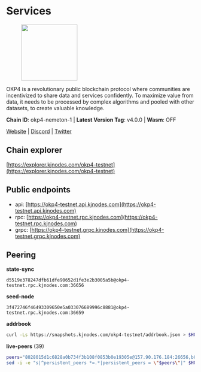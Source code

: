 # Services

<figure><img src="https://raw.githubusercontent.com/kj89/testnet_manuals/main/pingpub/logos/okp4.png" width="150" alt=""><figcaption></figcaption></figure>

OKP4 is a revolutionary public blockchain protocol where communities are incentivized to  share data and services confidently. To maximize value from data, it needs to be processed  by complex algorithms and pooled with other datasets, to create valuable knowledge.

**Chain ID**: okp4-nemeton-1 | **Latest Version Tag**: v4.0.0 | **Wasm**: OFF

[Website](https://okp4.network) | [Discord](https://discord.gg/okp4) | [Twitter](https://twitter.com/OKP4_Protocol)




## Chain explorer
[https://explorer.kjnodes.com/okp4-testnet](https://explorer.kjnodes.com/okp4-testnet)

## Public endpoints

* api: [https://okp4-testnet.api.kjnodes.com](https://okp4-testnet.api.kjnodes.com)
* rpc: [https://okp4-testnet.rpc.kjnodes.com](https://okp4-testnet.rpc.kjnodes.com)
* grpc: [https://okp4-testnet.grpc.kjnodes.com](https://okp4-testnet.grpc.kjnodes.com)

## Peering

**state-sync**

```text
d5519e378247dfb61dfe90652d1fe3e2b3005a5b@okp4-testnet.rpc.kjnodes.com:36656
```

**seed-node**

```text
3f472746f46493309650e5a033076689996c8881@okp4-testnet.rpc.kjnodes.com:36659
```

**addrbook**
```bash
curl -Ls https://snapshots.kjnodes.com/okp4-testnet/addrbook.json > $HOME/.okp4d/config/addrbook.json
```

**live-peers** (39)
```bash
peers="8028015d1c6828a0b734f3b108f0853b0e19305e@157.90.176.184:26656,b0b56d944cf1cc569a1e77e0923e075bad94d755@141.95.145.41:28656,8527f34bd6e542304809386896997d12d80e5e0e@65.108.237.232:29656,e676fad27d970abede25b0469676b05ea83e5f04@144.168.47.230:36656,7dfc61d3ac9f6da7fa9f4893bc0ffa17ef8006e6@185.111.159.139:36656,ba469aac96159dbb49844406423180618d267007@65.108.120.21:26113,ead118d7cbe51cbabf5a77b69db7255512f41023@88.208.34.134:60656,99f6675049e22a0216af0e2447e7a4c5021874cd@142.132.132.200:28656,d5519e378247dfb61dfe90652d1fe3e2b3005a5b@65.109.68.190:36656,d4305fcb7b20dc96481a6ae6ae84f281f3413a4e@65.109.37.58:13656,d132ad0c5b2afd0eab2d87351eeda46dc9d69312@46.228.205.200:26656,874373b78d2cd50e716aa464bf407581d9305655@94.250.201.130:27656,42fbb917fca6787bc3ab774865f4bb1ef950f114@65.108.226.26:30656,8cdeb85dada114c959c36bb59ce258c65ae3a09c@88.198.242.163:36656,c6abcdff7b29159bf5be14f43c8e877648136468@51.159.2.19:23098,052e10ce23cce3249f61853e2ca6a63102b7bddb@5.161.97.198:26656,d1a0ff9bd7ea1ebd06bc7158f3523f5e557328be@163.172.135.127:26656,d7d3e978951ccf946f0e33805778c1961ad42819@31.7.196.21:26656,6a66a38bdd5895ec6f1ce18b3430860a30e18e02@142.132.149.118:26656,2c6b5af41689145abb85f95cb49131ae9e193142@217.13.223.167:61356,5c2a752c9b1952dbed075c56c600c3a79b58c395@95.214.55.232:26996,be9841ace1d71a4c7681918ee39f5e00d8e96a82@213.239.216.252:36656,854cc8b83a48ba4394c1940b57d0f42ec013e033@38.242.251.204:26656,fe8bd9375c43a7cc6ef27e62d56af341a62e67c9@95.217.202.49:30656,307fb25cd6998d0d5bd1d947571f6043c6bb4069@65.109.31.114:2280,643988550263605405a7968c38fd11653bf75cd0@38.242.252.104:26656,74349a1cb9479b291866debe2042de8a2e88b850@65.108.233.109:17656,d1c1b729eff9afe7dfd371f190df6282c82ccfad@65.109.89.5:31656,8a7605d8ae4338de5b7a0d5c70244ce05e377630@85.10.200.221:26656,23e895e7d650f43e1f53522165607b71685f8cfa@65.108.75.107:26656,473369a53bfa8a0ac4af5a191407b30bc82e83be@74.208.94.42:14656,9928d19b7663a6fa639eb7c1ee239e671edcbdb2@5.9.147.22:26616,eef77b5ae1c37f3e5809ff928c329dde906be388@65.108.133.73:21656,3ecbc8aa00b5dd8af88af7496489b0054e3b4d7f@138.68.182.247:26656,5a460ead06c5fc1d6d70a1f858d874bf53463a4a@149.102.143.145:31656,5c5bf00059349042504c1e7d0449c4ac6ee37fc2@142.132.202.50:11114,2f6d5a319ebee0201dff4a0e3b7526d0863a4d32@65.109.85.225:6070,b7e01ffbe25214f24bb42f0e805d02940a7224df@194.163.172.115:17656,9755cab2585a2794453a5b396ef13b893393366f@65.108.212.224:46673"
sed -i -e "s|^persistent_peers *=.*|persistent_peers = \"$peers\"|" $HOME/.okp4d/config/config.toml
```
